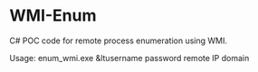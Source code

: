 # WMI-Enum
 C# POC code for remote process enumeration using WMI.

Usage: enum_wmi.exe &ltusername password remote IP domain

